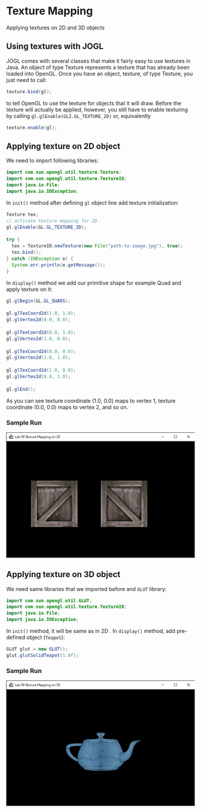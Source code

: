 # Texture Mapping

Applying textures on 2D and 3D objects

## Using textures with JOGL

JOGL comes with several classes that make it fairly easy to use textures in Java. An object of type Texture represents a texture that has already been loaded into OpenGL. Once you have an object, texture, of type Texture, you just need to
call:

```java
texture.bind(gl);
```

to tell OpenGL to use the texture for objects that it will draw. Before the texture will actually be applied, however, you still have to enable texturing by calling `gl.glEnable(GL2.GL_TEXTURE_2D)` or, equivalently

```java
texture.enable(gl);
```

## Applying texture on 2D object

We need to import following libraries:

```java
import com.sun.opengl.util.texture.Texture;
import com.sun.opengl.util.texture.TextureIO;
import java.io.File;
import java.io.IOException;
```

In `init()` method after defining `gl` object line add texture initialization:

```java
Texture tex;
// activate texture mapping for 2D
gl.glEnable(GL.GL_TEXTURE_2D);

try {
  tex = TextureIO.newTexture(new File("path-to-image.jpg"), true);
  tex.bind();
} catch (IOException e) {
  System.err.println(e.getMessage());
}
```

In `display()` method we add our primitive shape for example Quad and apply texture on it:

```java
gl.glBegin(GL.GL_QUADS);

gl.glTexCoord2d(1.0, 1.0);
gl.glVertex2d(0.0, 0.0);

gl.glTexCoord2d(0.0, 1.0);
gl.glVertex2d(1.0, 0.0);

gl.glTexCoord2d(0.0, 0.0);
gl.glVertex2d(1.0, 1.0);

gl.glTexCoord2d(1.0, 0.0);
gl.glVertex2d(0.0, 1.0);

gl.glEnd();
```

As you can see texture coordinate (1.0, 0.0) maps to vertex 1, texture coordinate (0.0, 0.0) maps to vertex 2, and so on.


### Sample Run
![Applying texture on quad](/images/lab09/2d.png)

## Applying texture on 3D object

We need same libraries that we imported before and `GLUT` library:

```java
import com.sun.opengl.util.GLUT;
import com.sun.opengl.util.texture.TextureIO;
import java.io.File;
import java.io.IOException;
```

In `init()` method, it will be same as in 2D . In `display()` method, add pre-defined object (`Teapot`):

```java
GLUT glut = new GLUT();
glut.glutSolidTeapot(1.0f);
```

### Sample Run
![Applying texture on quad](/images/lab09/3d.png)

